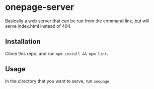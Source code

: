 # onepage-server

Basically a web server that can be run from the command line, but will serve index.html instead of 404.

## Installation

Clone this repo, and run `npm install && npm link`.

## Usage

In the directory that you want to serve, run `onepage`.
